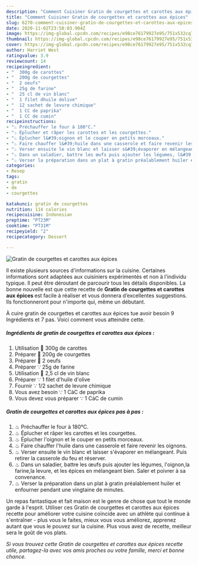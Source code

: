 ```yaml
---
description: "Comment Cuisiner Gratin de courgettes et carottes aux épices"
title: "Comment Cuisiner Gratin de courgettes et carottes aux épices"
slug: 6270-comment-cuisiner-gratin-de-courgettes-et-carottes-aux-epices
date: 2020-11-02T23:58:03.904Z
image: https://img-global.cpcdn.com/recipes/e98ce76179927e95/751x532cq70/gratin-de-courgettes-et-carottes-aux-epices-photo-principale-de-la-recette.jpg
thumbnail: https://img-global.cpcdn.com/recipes/e98ce76179927e95/751x532cq70/gratin-de-courgettes-et-carottes-aux-epices-photo-principale-de-la-recette.jpg
cover: https://img-global.cpcdn.com/recipes/e98ce76179927e95/751x532cq70/gratin-de-courgettes-et-carottes-aux-epices-photo-principale-de-la-recette.jpg
author: Harriet West
ratingvalue: 3.9
reviewcount: 14
recipeingredient:
- "  300g de carottes"
- "  200g de courgettes"
- "  2 oeufs"
- "  25g de farine"
- "  25 cl de vin blanc"
- "  1 filet dhuile dolive"
- "  12 sachet de levure chimique"
- "  1 CC de paprika"
- "  1 CC de cumin"
recipeinstructions:
- "♨ Préchauffer le four à 180°C."
- "♨ Éplucher et râper les carottes et les courgettes."
- "♨ Éplucher l&#39;oignon et le couper en petits morceaux."
- "♨ Faire chauffer l&#39;huile dans une casserole et faire revenir les oignons."
- "♨ Verser ensuite le vin blanc et laisser s&#39;évaporer en mélangeant. Puis retirer la casserole du feu et réserver."
- "♨ Dans un saladier, battre les œufs puis ajouter les légumes, l&#39;oignon,la farine,la levure, et les épices en mélangeant bien. Saler et poivrer à sa convenance."
- "♨ Verser la préparation dans un plat à gratin préalablement huiler et enfourner pendant une vingtaine de minutes."
categories:
- Resep
tags:
- gratin
- de
- courgettes

katakunci: gratin de courgettes 
nutrition: 114 calories
recipecuisine: Indonesian
preptime: "PT23M"
cooktime: "PT31M"
recipeyield: "2"
recipecategory: Dessert

---
```



![Gratin de courgettes et carottes aux épices](https://img-global.cpcdn.com/recipes/e98ce76179927e95/751x532cq70/gratin-de-courgettes-et-carottes-aux-epices-photo-principale-de-la-recette.jpg)

Il existe plusieurs sources d'informations sur la cuisine. Certaines informations sont adaptées aux cuisiniers expérimentés et non à l'individu typique. Il peut être déroutant de parcourir tous les détails disponibles. La bonne nouvelle est que cette recette de <strong> Gratin de courgettes et carottes aux épices </strong> est facile à réaliser et vous donnera d’excellentes suggestions. Ils fonctionneront pour n'importe qui, même un débutant.

<!--inarticleads1-->

À cuire gratin de courgettes et carottes aux épices tue avoir besoin 9 Ingrédients et 7 pas. Voici comment vous atteindre cette.

##### Ingrédients de gratin de courgettes et carottes aux épices :

1. Utilisation  🥕 300g de carottes
1. Préparer  🥒 200g de courgettes
1. Préparer  🥚 2 oeufs
1. Préparer  ∵ 25g de farine
1. Utilisation  🥂 2,5 cl de vin blanc
1. Préparer  ∵ 1 filet d&#39;huile d&#39;olive
1. Fournir  ∵ 1/2 sachet de levure chimique
1. Vous avez besoin  ∵ 1 CàC de paprika
1. Vous devez vous préparer  ∵ 1 CàC de cumin




<!--inarticleads2-->

##### Gratin de courgettes et carottes aux épices pas à pas :

1. ♨ Préchauffer le four à 180°C.
1. ♨ Éplucher et râper les carottes et les courgettes.
1. ♨ Éplucher l&#39;oignon et le couper en petits morceaux.
1. ♨ Faire chauffer l&#39;huile dans une casserole et faire revenir les oignons.
1. ♨ Verser ensuite le vin blanc et laisser s&#39;évaporer en mélangeant. Puis retirer la casserole du feu et réserver.
1. ♨ Dans un saladier, battre les œufs puis ajouter les légumes, l&#39;oignon,la farine,la levure, et les épices en mélangeant bien. Saler et poivrer à sa convenance.
1. ♨ Verser la préparation dans un plat à gratin préalablement huiler et enfourner pendant une vingtaine de minutes.




<!--inarticleads1-->

<p>
Un repas fantastique et fait maison est le genre de chose que tout le monde garde à l'esprit. Utiliser ces Gratin de courgettes et carottes aux épices recette pour améliorer votre cuisine coïncide avec un athlète qui continue à s'entraîner - plus vous le faites, mieux vous vous améliorez, apprenez autant que vous le pouvez sur la cuisine. Plus vous avez de recette, meilleur sera le goût de vos plats.
</p>

<p>
<i>Si vous trouvez cette Gratin de courgettes et carottes aux épices recette utile, partagez-la avec vos amis proches ou votre famille, merci et bonne chance.</i>
</p>
